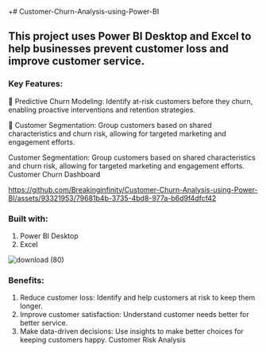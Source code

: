+# Customer-Churn-Analysis-using-Power-BI
## This project uses Power BI Desktop and Excel to help businesses prevent customer loss and improve customer service.

### Key Features:
📌 Predictive Churn Modeling: Identify at-risk customers before they churn, enabling proactive interventions and retention strategies.

📌 Customer Segmentation: Group customers based on shared characteristics and churn risk, allowing for targeted marketing and engagement efforts.


Customer Segmentation: Group customers based on shared characteristics and churn risk, allowing for targeted marketing and engagement efforts. Customer Churn Dashboard




https://github.com/Breakinginfinity/Customer-Churn-Analysis-using-Power-BI/assets/93321953/79681b4b-3735-4bd8-977a-b6d9f4dfcf42



### Built with:
1. Power BI Desktop
2. Excel

![download (80)](https://github.com/Breakinginfinity/Customer-Churn-Analysis-using-Power-BI/assets/93321953/598e5257-0153-4cd0-9616-b1685c62e7a8)


### Benefits:

1. Reduce customer loss: Identify and help customers at risk to keep them longer.
2. Improve customer satisfaction: Understand customer needs better for better service.
3. Make data-driven decisions: Use insights to make better choices for keeping customers happy. Customer Risk Analysis


